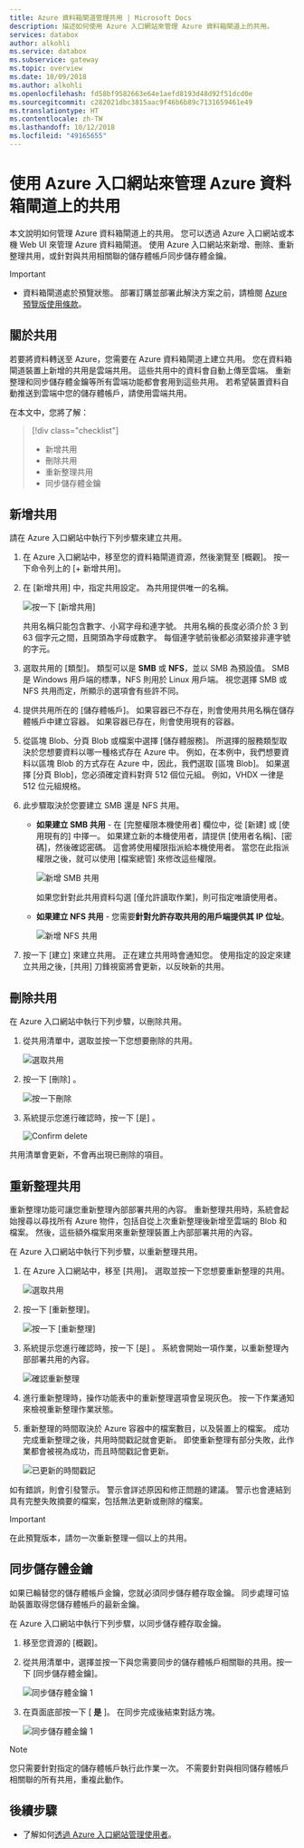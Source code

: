```yaml
---
title: Azure 資料箱閘道管理共用 | Microsoft Docs
description: 描述如何使用 Azure 入口網站來管理 Azure 資料箱閘道上的共用。
services: databox
author: alkohli
ms.service: databox
ms.subservice: gateway
ms.topic: overview
ms.date: 10/09/2018
ms.author: alkohli
ms.openlocfilehash: fd58bf9582663e64e1aefd8193d48d92f51dcd0e
ms.sourcegitcommit: c282021dbc3815aac9f46b6b89c7131659461e49
ms.translationtype: HT
ms.contentlocale: zh-TW
ms.lasthandoff: 10/12/2018
ms.locfileid: "49165655"
---
```

# <a name="use-the-azure-portal-to-manage-shares-on-your-azure-data-box-gateway"></a>使用 Azure 入口網站來管理 Azure 資料箱閘道上的共用 

本文說明如何管理 Azure 資料箱閘道上的共用。 您可以透過 Azure 入口網站或本機 Web UI 來管理 Azure 資料箱閘道。 使用 Azure 入口網站來新增、刪除、重新整理共用，或針對與共用相關聯的儲存體帳戶同步儲存體金鑰。

> [!IMPORTANT]
> - 資料箱閘道處於預覽狀態。 部署訂購並部署此解決方案之前，請檢閱 [Azure 預覽版使用條款](https://azure.microsoft.com/support/legal/preview-supplemental-terms/)。


## <a name="about-shares"></a>關於共用

若要將資料轉送至 Azure，您需要在 Azure 資料箱閘道上建立共用。 您在資料箱閘道裝置上新增的共用是雲端共用。 這些共用中的資料會自動上傳至雲端。 重新整理和同步儲存體金鑰等所有雲端功能都會套用到這些共用。 若希望裝置資料自動推送到雲端中您的儲存體帳戶，請使用雲端共用。

在本文中，您將了解：

> [!div class="checklist"]
> * 新增共用
> * 刪除共用
> * 重新整理共用
> * 同步儲存體金鑰


## <a name="add-a-share"></a>新增共用

請在 Azure 入口網站中執行下列步驟來建立共用。

1. 在 Azure 入口網站中，移至您的資料箱閘道資源，然後瀏覽至 [概觀]。 按一下命令列上的 [+ 新增共用]。
2. 在 [新增共用] 中，指定共用設定。 為共用提供唯一的名稱。

    ![按一下 [新增共用]](media/data-box-gateway-manage-shares/add-share-1.png)

    共用名稱只能包含數字、小寫字母和連字號。 共用名稱的長度必須介於 3 到 63 個字元之間，且開頭為字母或數字。 每個連字號前後都必須緊接非連字號的字元。

3. 選取共用的 [類型]。 類型可以是 **SMB** 或 **NFS**，並以 SMB 為預設值。 SMB 是 Windows 用戶端的標準，NFS 則用於 Linux 用戶端。 視您選擇 SMB 或 NFS 共用而定，所顯示的選項會有些許不同。

4. 提供共用所在的 [儲存體帳戶]。 如果容器已不存在，則會使用共用名稱在儲存體帳戶中建立容器。 如果容器已存在，則會使用現有的容器。

5. 從區塊 Blob、分頁 Blob 或檔案中選擇 [儲存體服務]。 所選擇的服務類型取決於您想要資料以哪一種格式存在 Azure 中。 例如，在本例中，我們想要資料以區塊 Blob 的方式存在 Azure 中，因此，我們選取 [區塊 Blob]。 如果選擇 [分頁 Blob]，您必須確定資料對齊 512 個位元組。 例如，VHDX 一律是 512 位元組規格。

6. 此步驟取決於您要建立 SMB 還是 NFS 共用。
    - **如果建立 SMB 共用** - 在 [完整權限本機使用者] 欄位中，從 [新建] 或 [使用現有的] 中擇一。 如果建立新的本機使用者，請提供 [使用者名稱]、[密碼]，然後確認密碼。 這會將使用權限指派給本機使用者。 當您在此指派權限之後，就可以使用 [檔案總管] 來修改這些權限。

        ![新增 SMB 共用](media/data-box-gateway-manage-shares/add-share-2.png)

        如果您針對此共用資料勾選 [僅允許讀取作業]，則可指定唯讀使用者。
    - **如果建立 NFS 共用** - 您需要**針對允許存取共用的用戶端提供其 IP 位址**。

        ![新增 NFS 共用](media/data-box-gateway-manage-shares/add-share-3.png)

7. 按一下 [建立] 來建立共用。 正在建立共用時會通知您。 使用指定的設定來建立共用之後，[共用] 刀鋒視窗將會更新，以反映新的共用。
 
## <a name="delete-a-share"></a>刪除共用

在 Azure 入口網站中執行下列步驟，以刪除共用。

1. 從共用清單中，選取並按一下您想要刪除的共用。

    ![選取共用](media/data-box-gateway-manage-shares/delete-1.png)

2. 按一下 [刪除] 。 

    ![按一下刪除](media/data-box-gateway-manage-shares/delete-2.png)

3. 系統提示您進行確認時，按一下 [是] 。

    ![Confirm delete](media/data-box-gateway-manage-shares/delete-3.png)

共用清單會更新，不會再出現已刪除的項目。


## <a name="refresh-shares"></a>重新整理共用

重新整理功能可讓您重新整理內部部署共用的內容。 重新整理共用時，系統會起始搜尋以尋找所有 Azure 物件，包括自從上次重新整理後新增至雲端的 Blob 和檔案。 然後，這些額外檔案用來重新整理裝置上內部部署共用的內容。 

在 Azure 入口網站中執行下列步驟，以重新整理共用。

1.  在 Azure 入口網站中，移至 [共用]。 選取並按一下您想要重新整理的共用。

    ![選取共用](media/data-box-gateway-manage-shares/refresh-1.png)

2.  按一下 [重新整理]。 

    ![按一下 [重新整理]](media/data-box-gateway-manage-shares/refresh-2.png)
 
3.  系統提示您進行確認時，按一下 [是] 。 系統會開始一項作業，以重新整理內部部署共用的內容。 

    ![確認重新整理](media/data-box-gateway-manage-shares/refresh-3.png)
 
4.  進行重新整理時，操作功能表中的重新整理選項會呈現灰色。 按一下作業通知來檢視重新整理作業狀態。

5.  重新整理的時間取決於 Azure 容器中的檔案數目，以及裝置上的檔案。 成功完成重新整理之後，共用時間戳記就會更新。 即使重新整理有部分失敗，此作業都會被視為成功，而且時間戳記會更新。 

    ![已更新的時間戳記](media/data-box-gateway-manage-shares/refresh-4.png)
 
如有錯誤，則會引發警示。 警示會詳述原因和修正問題的建議。 警示也會連結到具有完整失敗摘要的檔案，包括無法更新或刪除的檔案。

>[!IMPORTANT]
> 在此預覽版本，請勿一次重新整理一個以上的共用。

## <a name="sync-storage-keys"></a>同步儲存體金鑰

如果已輪替您的儲存體帳戶金鑰，您就必須同步儲存體存取金鑰。 同步處理可協助裝置取得您儲存體帳戶的最新金鑰。

在 Azure 入口網站中執行下列步驟，以同步儲存體存取金鑰。

1. 移至您資源的 [概觀]。 
2. 從共用清單中，選擇並按一下與您需要同步的儲存體帳戶相關聯的共用。按一下 [同步儲存體金鑰]。 

     ![同步儲存體金鑰 1](media/data-box-gateway-manage-shares/sync-storage-key-1.png)

3. 在頁面底部按一下 [ **是** ]。 在同步完成後結束對話方塊。

     ![同步儲存體金鑰 1](media/data-box-gateway-manage-shares/sync-storage-key-2.png)

>[!NOTE]
> 您只需要針對指定的儲存體帳戶執行此作業一次。 不需要針對與相同儲存體帳戶相關聯的所有共用，重複此動作。


## <a name="next-steps"></a>後續步驟

- 了解如何[透過 Azure 入口網站管理使用者](data-box-gateway-manage-users.md)。
